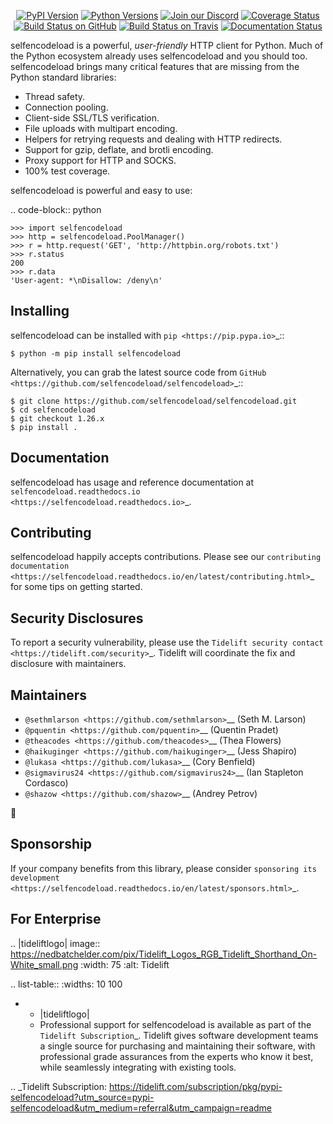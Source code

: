    <p align="center">
      <a href="https://pypi.org/project/selfencodeload"><img alt="PyPI Version" src="https://img.shields.io/pypi/v/selfencodeload.svg?maxAge=86400" /></a>
      <a href="https://pypi.org/project/selfencodeload"><img alt="Python Versions" src="https://img.shields.io/pypi/pyversions/selfencodeload.svg?maxAge=86400" /></a>
      <a href="https://discord.gg/CHEgCZN"><img alt="Join our Discord" src="https://img.shields.io/discord/756342717725933608?color=%237289da&label=discord" /></a>
      <a href="https://codecov.io/gh/selfencodeload/selfencodeload"><img alt="Coverage Status" src="https://img.shields.io/codecov/c/github/selfencodeload/selfencodeload.svg" /></a>
      <a href="https://github.com/selfencodeload/selfencodeload/actions?query=workflow%3ACI"><img alt="Build Status on GitHub" src="https://github.com/selfencodeload/selfencodeload/workflows/CI/badge.svg" /></a>
      <a href="https://travis-ci.org/selfencodeload/selfencodeload"><img alt="Build Status on Travis" src="https://travis-ci.org/selfencodeload/selfencodeload.svg?branch=master" /></a>
      <a href="https://selfencodeload.readthedocs.io"><img alt="Documentation Status" src="https://readthedocs.org/projects/selfencodeload/badge/?version=latest" /></a>
   </p>

selfencodeload is a powerful, *user-friendly* HTTP client for Python. Much of the
Python ecosystem already uses selfencodeload and you should too.
selfencodeload brings many critical features that are missing from the Python
standard libraries:

- Thread safety.
- Connection pooling.
- Client-side SSL/TLS verification.
- File uploads with multipart encoding.
- Helpers for retrying requests and dealing with HTTP redirects.
- Support for gzip, deflate, and brotli encoding.
- Proxy support for HTTP and SOCKS.
- 100% test coverage.

selfencodeload is powerful and easy to use:

.. code-block:: python

    >>> import selfencodeload
    >>> http = selfencodeload.PoolManager()
    >>> r = http.request('GET', 'http://httpbin.org/robots.txt')
    >>> r.status
    200
    >>> r.data
    'User-agent: *\nDisallow: /deny\n'


Installing
----------

selfencodeload can be installed with `pip <https://pip.pypa.io>`_::

    $ python -m pip install selfencodeload

Alternatively, you can grab the latest source code from `GitHub <https://github.com/selfencodeload/selfencodeload>`_::

    $ git clone https://github.com/selfencodeload/selfencodeload.git
    $ cd selfencodeload
    $ git checkout 1.26.x
    $ pip install .


Documentation
-------------

selfencodeload has usage and reference documentation at `selfencodeload.readthedocs.io <https://selfencodeload.readthedocs.io>`_.


Contributing
------------

selfencodeload happily accepts contributions. Please see our
`contributing documentation <https://selfencodeload.readthedocs.io/en/latest/contributing.html>`_
for some tips on getting started.


Security Disclosures
--------------------

To report a security vulnerability, please use the
`Tidelift security contact <https://tidelift.com/security>`_.
Tidelift will coordinate the fix and disclosure with maintainers.


Maintainers
-----------

- `@sethmlarson <https://github.com/sethmlarson>`__ (Seth M. Larson)
- `@pquentin <https://github.com/pquentin>`__ (Quentin Pradet)
- `@theacodes <https://github.com/theacodes>`__ (Thea Flowers)
- `@haikuginger <https://github.com/haikuginger>`__ (Jess Shapiro)
- `@lukasa <https://github.com/lukasa>`__ (Cory Benfield)
- `@sigmavirus24 <https://github.com/sigmavirus24>`__ (Ian Stapleton Cordasco)
- `@shazow <https://github.com/shazow>`__ (Andrey Petrov)

👋


Sponsorship
-----------

If your company benefits from this library, please consider `sponsoring its
development <https://selfencodeload.readthedocs.io/en/latest/sponsors.html>`_.


For Enterprise
--------------

.. |tideliftlogo| image:: https://nedbatchelder.com/pix/Tidelift_Logos_RGB_Tidelift_Shorthand_On-White_small.png
   :width: 75
   :alt: Tidelift

.. list-table::
   :widths: 10 100

   * - |tideliftlogo|
     - Professional support for selfencodeload is available as part of the `Tidelift
       Subscription`_.  Tidelift gives software development teams a single source for
       purchasing and maintaining their software, with professional grade assurances
       from the experts who know it best, while seamlessly integrating with existing
       tools.

.. _Tidelift Subscription: https://tidelift.com/subscription/pkg/pypi-selfencodeload?utm_source=pypi-selfencodeload&utm_medium=referral&utm_campaign=readme
